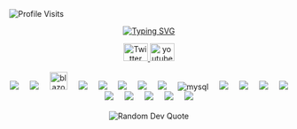 
<img src="https://komarev.com/ghpvc/?username=CodeWithAbkhan&color=0969da&label=Profile-Visits&width=26px&style=plastic" alt="Profile Visits" />


<p align="center">
  <a href="https://git.io/typing-svg"><img src="https://readme-typing-svg.demolab.com?font=Fira+Code&size=22&pause=1000&color=0969da&center=true&vCenter=true&width=440&height=45&lines=FullStack+.NET+Developer;Always+learning+new+things;Still+on+the+journey..." alt="Typing SVG" /></a>
</p>
 
<!-- Social badges section -->
<div align="center" >
  <a href="https://twitter.com/sqlpey">
    <img src="https://raw.githubusercontent.com/maurodesouza/profile-readme-generator/master/src/assets/icons/social/twitter/default.svg" width="44" height="32" alt="Twitter"  />
  </a>
  
  <a href="https://youtube.com/@codepey">
    <img src="https://raw.githubusercontent.com/maurodesouza/profile-readme-generator/master/src/assets/icons/social/youtube/default.svg" width="44" height="32" alt="youtube"  />
  </a>
</div>

<br>

<div align="center">
 
  <img src="https://img.shields.io/badge/C%23-239120?style=for-the-badge&logo=csharp&logoColor=white" />
  <img width="12" />
  <img src="https://img.shields.io/badge/.NET-512BD4?style=for-the-badge&logo=dotnet&logoColor=white" />  
  <img width="12" />
  <img src="https://cdn.jsdelivr.net/gh/devicons/devicon/icons/blazor/blazor-original.svg" height="32" alt="blazor"  />
  <img width="12" />
  <img src="https://img.shields.io/badge/WebAssembly-654FF0?style=for-the-badge&logo=WebAssembly&logoColor=white" />
   <img width="12" />
  <img src="https://img.shields.io/badge/JavaScript-323330?style=for-the-badge&logo=javascript&logoColor=F7DF1E" /> 
  <img width="12" />
   <img src="https://img.shields.io/badge/PostgreSQL-316192?style=for-the-badge&logo=postgresql&logoColor=white" />   
  <img width="12" />
  <img src="https://img.shields.io/badge/Tailwind_CSS-38B2AC?style=for-the-badge&logo=tailwind-css&logoColor=white" /> 
   <img width="12" />
   <img src="https://img.shields.io/badge/Microsoft_SQL_Server-CC2927?style=for-the-badge&logo=microsoft-sql-server&logoColor=white" />
  <img width="12" />
   <img alt="mysql" src="https://img.shields.io/badge/MySQL-005C84?style=for-the-badge&logo=mysql&logoColor=white">
  <img width="12" />
  <img src="https://img.shields.io/badge/Oracle-F80000?style=for-the-badge&logo=oracle&logoColor=black" />  
  <img width="12" />
  <img src="https://img.shields.io/badge/Supabase-181818?style=for-the-badge&logo=supabase&logoColor=white" />   
  <img width="12" />
   <img src="https://img.shields.io/badge/Bootstrap-563D7C?style=for-the-badge&logo=bootstrap&logoColor=white" />   
  <img width="12" />
  <img src="https://img.shields.io/badge/Docker-2CA5E0?style=for-the-badge&logo=docker&logoColor=white"/> 
  <img width="12" />
  <img src="https://img.shields.io/badge/GitHub%20Pages-222222?style=for-the-badge&logo=GitHub%20Pages&logoColor=white" />
  <img width="12" />
  <img src="https://img.shields.io/badge/Hugo-FF4088?style=for-the-badge&logo=hugo&logoColor=white" />   
  <img width="12" />
   <img src="https://img.shields.io/badge/next%20js-000000?style=for-the-badge&logo=nextdotjs&logoColor=white" />
  <img width="12" />
  <img src="https://img.shields.io/badge/Markdown-000000?style=for-the-badge&logo=markdown&logoColor=white" />     
  <img width="12" />
  <img src="https://img.shields.io/badge/Wordpress-21759B?style=for-the-badge&logo=wordpress&logoColor=white" />     
  <img width="12" />
</div>

<br>

<!-- ✍️ Random Dev Quote -->
<div align="center">
  <img src="https://quotes-github-readme.vercel.app/api?type=horizontal&theme=tokyonight" alt="Random Dev Quote" />
</div>
